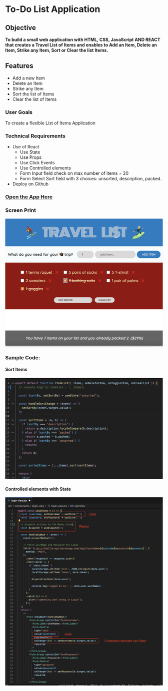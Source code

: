 # To-Do List Application

## Objective

**To build a small web application with HTML, CSS, JavaScript AND REACT that creates a Travel List of Items and enables to Add an Item, Delete an Item, Strike any Item, Sort or Clear the list Items.**

## Features

- Add a new Item
- Delete an Item
- Strike any Item
- Sort the list of Items
- Clear the list of Items

### User Goals

To create a flexible List of Items Application

### Technical Requirements

- Use of React
  - Use State
  - Use Props
  - Use Click Events
  - Use Controlled elements
  - Form Input field check on max number of items = 20
  - Form Select Sort field with 3 choices: unsorted, description, packed.
- Deploy on Github

### [Open the App Here](https://terryrossi.github.io/travel-list/)

### Screen Print

![Travel-List App](/src/images/travel-list.png)

### Sample Code:

#### Sort Items

![Sort Items](/src/images/sort-items.png)

#### Controlled elements with State

![Controlled elements](/src/images/contolled-elements.png)
